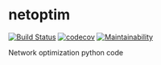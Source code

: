 # netoptim

[![Build Status](https://travis-ci.org/luk036/netoptim.svg?branch=master)](https://travis-ci.org/luk036/netoptim)
[![codecov](https://codecov.io/gh/luk036/netoptim/branch/master/graph/badge.svg)](https://codecov.io/gh/luk036/netoptim)
[![Maintainability](https://api.codeclimate.com/v1/badges/6ce78bab65047bfe53d6/maintainability)](https://codeclimate.com/github/luk036/ellpy/maintainability)

Network optimization python code 
